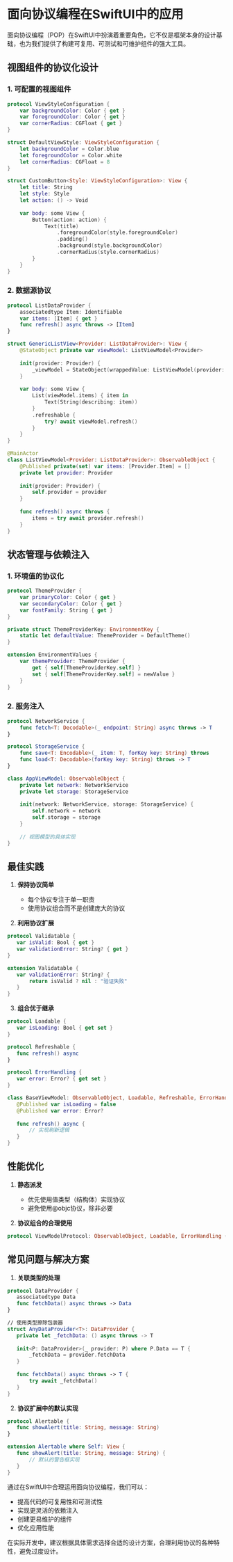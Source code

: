# 面向协议编程在SwiftUI中的应用

面向协议编程（POP）在SwiftUI中扮演着重要角色，它不仅是框架本身的设计基础，也为我们提供了构建可复用、可测试和可维护组件的强大工具。

## 视图组件的协议化设计

### 1. 可配置的视图组件

```swift
protocol ViewStyleConfiguration {
    var backgroundColor: Color { get }
    var foregroundColor: Color { get }
    var cornerRadius: CGFloat { get }
}

struct DefaultViewStyle: ViewStyleConfiguration {
    let backgroundColor = Color.blue
    let foregroundColor = Color.white
    let cornerRadius: CGFloat = 8
}

struct CustomButton<Style: ViewStyleConfiguration>: View {
    let title: String
    let style: Style
    let action: () -> Void
    
    var body: some View {
        Button(action: action) {
            Text(title)
                .foregroundColor(style.foregroundColor)
                .padding()
                .background(style.backgroundColor)
                .cornerRadius(style.cornerRadius)
        }
    }
}
```

### 2. 数据源协议

```swift
protocol ListDataProvider {
    associatedtype Item: Identifiable
    var items: [Item] { get }
    func refresh() async throws -> [Item]
}

struct GenericListView<Provider: ListDataProvider>: View {
    @StateObject private var viewModel: ListViewModel<Provider>
    
    init(provider: Provider) {
        _viewModel = StateObject(wrappedValue: ListViewModel(provider: provider))
    }
    
    var body: some View {
        List(viewModel.items) { item in
            Text(String(describing: item))
        }
        .refreshable {
            try? await viewModel.refresh()
        }
    }
}

@MainActor
class ListViewModel<Provider: ListDataProvider>: ObservableObject {
    @Published private(set) var items: [Provider.Item] = []
    private let provider: Provider
    
    init(provider: Provider) {
        self.provider = provider
    }
    
    func refresh() async throws {
        items = try await provider.refresh()
    }
}
```

## 状态管理与依赖注入

### 1. 环境值的协议化

```swift
protocol ThemeProvider {
    var primaryColor: Color { get }
    var secondaryColor: Color { get }
    var fontFamily: String { get }
}

private struct ThemeProviderKey: EnvironmentKey {
    static let defaultValue: ThemeProvider = DefaultTheme()
}

extension EnvironmentValues {
    var themeProvider: ThemeProvider {
        get { self[ThemeProviderKey.self] }
        set { self[ThemeProviderKey.self] = newValue }
    }
}
```

### 2. 服务注入

```swift
protocol NetworkService {
    func fetch<T: Decodable>(_ endpoint: String) async throws -> T
}

protocol StorageService {
    func save<T: Encodable>(_ item: T, forKey key: String) throws
    func load<T: Decodable>(forKey key: String) throws -> T
}

class AppViewModel: ObservableObject {
    private let network: NetworkService
    private let storage: StorageService
    
    init(network: NetworkService, storage: StorageService) {
        self.network = network
        self.storage = storage
    }
    
    // 视图模型的具体实现
}
```

## 最佳实践

1. **保持协议简单**
   - 每个协议专注于单一职责
   - 使用协议组合而不是创建庞大的协议

2. **利用协议扩展**

```swift
protocol Validatable {
   var isValid: Bool { get }
   var validationError: String? { get }
}

extension Validatable {
   var validationError: String? {
       return isValid ? nil : "验证失败"
   }
}
```
   

3. **组合优于继承**

```swift
protocol Loadable {
   var isLoading: Bool { get set }
}

protocol Refreshable {
   func refresh() async
}

protocol ErrorHandling {
   var error: Error? { get set }
}

class BaseViewModel: ObservableObject, Loadable, Refreshable, ErrorHandling {
   @Published var isLoading = false
   @Published var error: Error?
   
   func refresh() async {
       // 实现刷新逻辑
   }
}
```
   

## 性能优化

1. **静态派发**
   - 优先使用值类型（结构体）实现协议
   - 避免使用@objc协议，除非必要

2. **协议组合的合理使用**

```swift
protocol ViewModelProtocol: ObservableObject, Loadable, ErrorHandling {}
```
   

## 常见问题与解决方案

1. **关联类型的处理**

```swift
protocol DataProvider {
   associatedtype Data
   func fetchData() async throws -> Data
}

// 使用类型擦除包装器
struct AnyDataProvider<T>: DataProvider {
   private let _fetchData: () async throws -> T
   
   init<P: DataProvider>(_ provider: P) where P.Data == T {
       _fetchData = provider.fetchData
   }
   
   func fetchData() async throws -> T {
       try await _fetchData()
   }
}
```
   

2. **协议扩展中的默认实现**

```swift
protocol Alertable {
   func showAlert(title: String, message: String)
}

extension Alertable where Self: View {
   func showAlert(title: String, message: String) {
       // 默认的警告框实现
   }
}
```
   

通过在SwiftUI中合理运用面向协议编程，我们可以：

- 提高代码的可复用性和可测试性
- 实现更灵活的依赖注入
- 创建更易维护的组件
- 优化应用性能

在实际开发中，建议根据具体需求选择合适的设计方案，合理利用协议的各种特性，避免过度设计。
